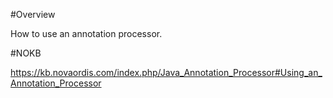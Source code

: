 #Overview

How to use an annotation processor.

#NOKB

https://kb.novaordis.com/index.php/Java_Annotation_Processor#Using_an_Annotation_Processor
